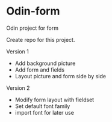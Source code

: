 # Odin-form
Odin project for form

Create repo for this project.

Version 1
- Add background picture
- Add form and fields
- Layout picture and form side by side

Version 2
- Modify form layout with fieldset
- Set default font family
- import font for later use

